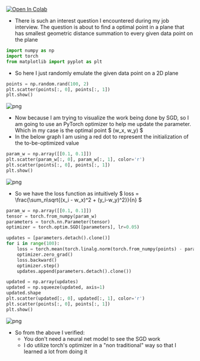 <a href="https://colab.research.google.com/github/BrianPin/brianpin.github.io/blob/master/2025-06-07-How_to_lean_gradient_based_concept.ipynb" target="_parent"><img src="https://colab.research.google.com/assets/colab-badge.svg" alt="Open In Colab"/></a>

- There is such an interest question I encountered during my job interview. The question is about to find a optimal point in a plane that has smallest geometric distance summation to every given data point on the plane



```python
import numpy as np
import torch
from matplotlib import pyplot as plt
```

- So here I just randomly emulate the given data point on a 2D plane


```python
points = np.random.rand(100, 2)
plt.scatter(points[:, 0], points[:, 1])
plt.show()
```


    
![png](2025-06-07-How_to_lean_gradient_based_concept_files/2025-06-07-How_to_lean_gradient_based_concept_4_0.png)
    


- Now because I am trying to visualize the work being done by SGD, so I am going to use an PyTorch optimizer to help me update the parameter. Which in my case is the optimal point $ (w_x, w_y) $
- In the below graph I am using a red dot to represent the initialization of the to-be-optimized value


```python
param_w = np.array([[0.1, 0.1]])
plt.scatter(param_w[:, 0], param_w[:, 1], color='r')
plt.scatter(points[:, 0], points[:, 1])
plt.show()
```


    
![png](2025-06-07-How_to_lean_gradient_based_concept_files/2025-06-07-How_to_lean_gradient_based_concept_6_0.png)
    


- So we have the loss function as intuitively $ loss = \frac{\sum_n\sqrt{(x_i - w_x)^2 + (y_i-w_y)^2}}{n} $


```python
param_w = np.array([[0.1, 0.1]])
tensor = torch.from_numpy(param_w)
parameters = torch.nn.Parameter(tensor)
optimizer = torch.optim.SGD([parameters], lr=0.05)
```


```python
updates = [parameters.detach().clone()]
for i in range(100):
    loss = torch.mean(torch.linalg.norm(torch.from_numpy(points) - parameters, dim=1))
    optimizer.zero_grad()
    loss.backward()
    optimizer.step()
    updates.append(parameters.detach().clone())
```


```python
updated = np.array(updates)
updated = np.squeeze(updated, axis=1)
updated.shape
plt.scatter(updated[:, 0], updated[:, 1], color='r')
plt.scatter(points[:, 0], points[:, 1])
plt.show()
```


    
![png](2025-06-07-How_to_lean_gradient_based_concept_files/2025-06-07-How_to_lean_gradient_based_concept_10_0.png)
    


- So from the above I verified:
  - You don't need a neural net model to see the SGD work
  - I do utilize torch's optimizer in a "non traditional" way so that I learned a lot from doing it
